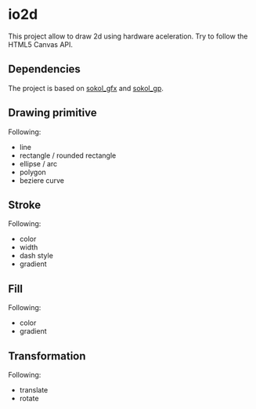 # io2d
This project allow to draw 2d using hardware aceleration. Try to follow the HTML5 Canvas API.

## Dependencies
The project is based on [sokol_gfx](https://github.com/floooh/sokol) and [sokol_gp](https://github.com/edubart/sokol_gp).

## Drawing primitive
Following:
- line
- rectangle / rounded rectangle
- ellipse / arc
- polygon
- beziere curve

## Stroke
Following:
- color
- width
- dash style
- gradient

## Fill
Following:
- color
- gradient

## Transformation
Following:
- translate
- rotate

